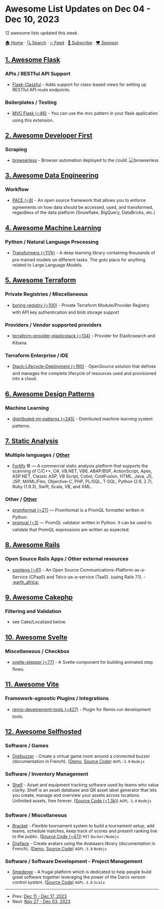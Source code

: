 # Awesome List Updates on Dec 04 - Dec 10, 2023

12 awesome lists updated this week.

[🏠 Home](/README.md) · [🔍 Search](https://www.trackawesomelist.com/search/) · [🔥 Feed](https://www.trackawesomelist.com/week/rss.xml) · [📮 Subscribe](https://trackawesomelist.us17.list-manage.com/subscribe?u=d2f0117aa829c83a63ec63c2f&id=36a103854c) · [❤️  Sponsor](https://github.com/sponsors/theowenyoung)



## [1. Awesome Flask](/content/mjhea0/awesome-flask/week/README.md)

### APIs / RESTful API Support

*   [Flask-Classful](https://flask-classful.readthedocs.io/) - Adds support for class-based views for setting up RESTful API route endpoints.

### Boilerplates / Testing

*   [MVC Flask (⭐46)](https://github.com/marcuxyz/mvc-flask) - You can use the mvc pattern in your flask application using this extension.

## [2. Awesome Developer First](/content/agamm/awesome-developer-first/week/README.md)

### Scraping

*   [browserless](https://browserless.io) - Browser automation deployed to the could. ![browserless](https://img.shields.io/github/contributors-anon/browserless/browserless?style=flat-square\&logo=github\&labelColor=%230D1117\&color=%23161B22)

## [3. Awesome Data Engineering](/content/igorbarinov/awesome-data-engineering/week/README.md)

### Workflow

*   [PACE (⭐8)](https://github.com/getstrm/pace) - An open source framework that allows you to enforce agreements on how data should be accessed, used, and transformed, regardless of the data platform (Snowflake, BigQuery, DataBricks, etc.)

## [4. Awesome Machine Learning](/content/josephmisiti/awesome-machine-learning/week/README.md)

### Python / Natural Language Processing

*   [Transformers (⭐117k)](https://github.com/huggingface/transformers) - A deep learning library containing thousands of pre-trained models on different tasks. The goto place for anything related to Large Language Models.

## [5. Awesome Terraform](/content/shuaibiyy/awesome-terraform/week/README.md)

### Private Registries / Miscellaneous

*   [boring-registry (⭐100)](https://github.com/TierMobility/boring-registry) - Private Terraform Module/Provider Registry with API key authentication and blob storage support

### Providers / Vendor supported providers

*   [terraform-provider-elasticstack (⭐134)](https://github.com/elastic/terraform-provider-elasticstack) - Provider for Elasticsearch and Kibana.

### Terraform Enterprise / IDE

*   [Stack-Lifecycle-Deployment (⭐190)](https://github.com/D10S0VSkY-OSS/Stack-Lifecycle-Deployment) - OpenSource solution that defines and manages the complete lifecycle of resources used and provisioned into a cloud.

## [6. Awesome Design Patterns](/content/DovAmir/awesome-design-patterns/week/README.md)

### Machine Learning

*   [distributed-ml-patterns (⭐245)](https://github.com/terrytangyuan/distributed-ml-patterns) - Distributed machine learning system patterns.

## [7. Static Analysis](/content/analysis-tools-dev/static-analysis/week/README.md)

### Multiple languages / [Other](#other-1)

*   [Fortify](https://www.microfocus.com/en-us/cyberres/application-security/static-code-analyzer) :copyright: — A commercial static analysis platform that supports the scanning of C/C++, C#, VB.NET, VB6, ABAP/BSP, ActionScript, Apex, ASP.NET, Classic ASP, VB Script, Cobol, ColdFusion, HTML, Java, JS, JSP, MXML/Flex, Objective-C, PHP, PL/SQL, T-SQL, Python (2.6, 2.7), Ruby (1.9.3), Swift, Scala, VB, and XML.

### Other / [Other](#other-1)

*   [promformat (⭐27)](https://github.com/facetoe/promformat) — Promformat is a PromQL formatter written in Python.
*   [promval (⭐3)](https://github.com/facetoe/promval) — PromQL validator written in Python. It can be used to validate that PromQL expressions are written as expected.

## [8. Awesome Rails](/content/gramantin/awesome-rails/week/README.md)

### Open Source Rails Apps / Other external resources

*   [somleng (⭐41)](https://github.com/somleng/somleng) - An Open Source Communications-Platform-as-a-Service (CPaaS) and Telco-as-a-service (TaaS). (using Rails 7.1). - [:earth\_africa:](https://www.somleng.org)

## [9. Awesome Cakephp](/content/FriendsOfCake/awesome-cakephp/week/README.md)

### Filtering and Validation

*   see Cake/Localized below.

## [10. Awesome Svelte](/content/TheComputerM/awesome-svelte/week/README.md)

### Miscellaneous / Checkbox

*   [svelte-stepper (⭐77)](https://github.com/efstajas/svelte-stepper) - A Svelte component for building animated step flows.

## [11. Awesome Vite](/content/vitejs/awesome-vite/week/README.md)

### Framework-agnostic Plugins / Integrations

*   [remix-development-tools (⭐427)](https://github.com/Code-Forge-Net/Remix-Dev-Tools) - Plugin for Remix.run development tools.

## [12. Awesome Selfhosted](/content/awesome-selfhosted/awesome-selfhosted/week/README.md)

### Software / Games

*   [Digibuzzer](https://digibuzzer.app/) - Create a virtual game room around a connected buzzer (documentation in French). ([Demo](https://digibuzzer.app/), [Source Code](https://codeberg.org/ladigitale/digibuzzer)) `AGPL-3.0` `Nodejs`

### Software / Inventory Management

*   [Shelf](https://www.shelf.nu) - Asset and equipment tracking software used by teams who value clarity. Shelf is an asset database and QR asset label generator that lets you create, manage and overview your assets across locations. Unlimited assets, free forever. ([Source Code (⭐1.3k)](https://github.com/Shelf-nu/shelf.nu)) `AGPL-3.0` `Nodejs`

### Software / Miscellaneous

*   [Bracket](https://evroon.github.io/bracket) - Flexible tournament system to build a tournament setup, add teams, schedule matches, keep track of scores and present ranking live to the public. ([Source Code (⭐47)](https://github.com/evroon/bracket)) `MIT` `Docker/Nodejs`
*   [Digiface](https://ladigitale.dev/digiface/) - Create avatars using the Avataaars library (documentation in French). ([Demo](https://ladigitale.dev/digiface/), [Source Code](https://codeberg.org/ladigitale/digiface)) `AGPL-3.0` `Nodejs`

### Software / Software Development - Project Management

*   [Smederee](https://smeder.ee) - A frugal platform which is dedicated to help people build great software together leveraging the power of the Darcs version control system. ([Source Code](https://smeder.ee/~jan0sch/smederee)) `AGPL-3.0` `Scala`

---

- Prev: [Dec 11 - Dec 17, 2023](/content/2023/50/README.md)
- Next: [Nov 27 - Dec 03, 2023](/content/2023/48/README.md)